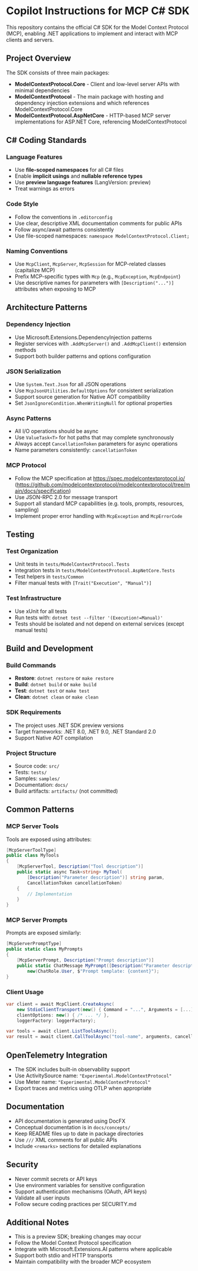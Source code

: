 # Copilot Instructions for MCP C# SDK

This repository contains the official C# SDK for the Model Context Protocol (MCP), enabling .NET applications to implement and interact with MCP clients and servers.

## Project Overview

The SDK consists of three main packages:
- **ModelContextProtocol.Core** - Client and low-level server APIs with minimal dependencies
- **ModelContextProtocol** - The main package with hosting and dependency injection extensions and which references ModelContextProtocol.Core
- **ModelContextProtocol.AspNetCore** - HTTP-based MCP server implementations for ASP.NET Core, referencing ModelContextProtocol

## C# Coding Standards

### Language Features
- Use **file-scoped namespaces** for all C# files
- Enable **implicit usings** and **nullable reference types**
- Use **preview language features** (LangVersion: preview)
- Treat warnings as errors

### Code Style
- Follow the conventions in `.editorconfig`
- Use clear, descriptive XML documentation comments for public APIs
- Follow async/await patterns consistently
- Use file-scoped namespaces: `namespace ModelContextProtocol.Client;`

### Naming Conventions
- Use `McpClient`, `McpServer`, `McpSession` for MCP-related classes (capitalize MCP)
- Prefix MCP-specific types with `Mcp` (e.g., `McpException`, `McpEndpoint`)
- Use descriptive names for parameters with `[Description("...")]` attributes when exposing to MCP

## Architecture Patterns

### Dependency Injection
- Use Microsoft.Extensions.DependencyInjection patterns
- Register services with `.AddMcpServer()` and `.AddMcpClient()` extension methods
- Support both builder patterns and options configuration

### JSON Serialization
- Use `System.Text.Json` for all JSON operations
- Use `McpJsonUtilities.DefaultOptions` for consistent serialization
- Support source generation for Native AOT compatibility
- Set `JsonIgnoreCondition.WhenWritingNull` for optional properties

### Async Patterns
- All I/O operations should be async
- Use `ValueTask<T>` for hot paths that may complete synchronously
- Always accept `CancellationToken` parameters for async operations
- Name parameters consistently: `cancellationToken`

### MCP Protocol
- Follow the MCP specification at https://spec.modelcontextprotocol.io/ (https://github.com/modelcontextprotocol/modelcontextprotocol/tree/main/docs/specification)
- Use JSON-RPC 2.0 for message transport
- Support all standard MCP capabilities (e.g. tools, prompts, resources, sampling)
- Implement proper error handling with `McpException` and `McpErrorCode`

## Testing

### Test Organization
- Unit tests in `tests/ModelContextProtocol.Tests`
- Integration tests in `tests/ModelContextProtocol.AspNetCore.Tests`
- Test helpers in `tests/Common`
- Filter manual tests with `[Trait("Execution", "Manual")]`

### Test Infrastructure
- Use xUnit for all tests
- Run tests with: `dotnet test --filter '(Execution!=Manual)'`
- Tests should be isolated and not depend on external services (except manual tests)

## Build and Development

### Build Commands
- **Restore**: `dotnet restore` or `make restore`
- **Build**: `dotnet build` or `make build`
- **Test**: `dotnet test` or `make test`
- **Clean**: `dotnet clean` or `make clean`

### SDK Requirements
- The project uses .NET SDK preview versions
- Target frameworks: .NET 8.0, .NET 9.0, .NET Standard 2.0
- Support Native AOT compilation

### Project Structure
- Source code: `src/`
- Tests: `tests/`
- Samples: `samples/`
- Documentation: `docs/`
- Build artifacts: `artifacts/` (not committed)

## Common Patterns

### MCP Server Tools
Tools are exposed using attributes:
```csharp
[McpServerToolType]
public class MyTools
{
    [McpServerTool, Description("Tool description")]
    public static async Task<string> MyTool(
        [Description("Parameter description")] string param,
        CancellationToken cancellationToken)
    {
        // Implementation
    }
}
```

### MCP Server Prompts
Prompts are exposed similarly:
```csharp
[McpServerPromptType]
public static class MyPrompts
{
    [McpServerPrompt, Description("Prompt description")]
    public static ChatMessage MyPrompt([Description("Parameter description")] string content) =>
        new(ChatRole.User, $"Prompt template: {content}");
}
```

### Client Usage
```csharp
var client = await McpClient.CreateAsync(
    new StdioClientTransport(new() { Command = "...", Arguments = [...] }),
    clientOptions: new() { /* ... */ },
    loggerFactory: loggerFactory);

var tools = await client.ListToolsAsync();
var result = await client.CallToolAsync("tool-name", arguments, cancellationToken);
```

## OpenTelemetry Integration

- The SDK includes built-in observability support
- Use ActivitySource name: `"Experimental.ModelContextProtocol"`
- Use Meter name: `"Experimental.ModelContextProtocol"`
- Export traces and metrics using OTLP when appropriate

## Documentation

- API documentation is generated using DocFX
- Conceptual documentation is in `docs/concepts/`
- Keep README files up to date in package directories
- Use `///` XML comments for all public APIs
- Include `<remarks>` sections for detailed explanations

## Security

- Never commit secrets or API keys
- Use environment variables for sensitive configuration
- Support authentication mechanisms (OAuth, API keys)
- Validate all user inputs
- Follow secure coding practices per SECURITY.md

## Additional Notes

- This is a preview SDK; breaking changes may occur
- Follow the Model Context Protocol specification
- Integrate with Microsoft.Extensions.AI patterns where applicable
- Support both stdio and HTTP transports
- Maintain compatibility with the broader MCP ecosystem
